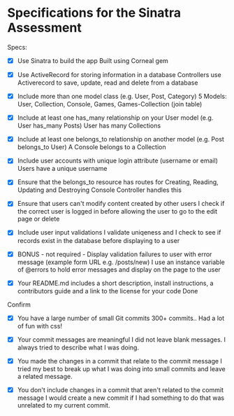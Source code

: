 # Specifications for the Sinatra Assessment

Specs:
- [x] Use Sinatra to build the app 
      Built using Corneal gem

- [x] Use ActiveRecord for storing information in a database
      Controllers use Activerecord to save, update, read and delete from a database

- [x] Include more than one model class (e.g. User, Post, Category)
      5 Models: User, Collection, Console, Games, Games-Collection (join table)

- [x] Include at least one has_many relationship on your User model (e.g. User has_many Posts)
      User has many Collections

- [x] Include at least one belongs_to relationship on another model (e.g. Post belongs_to User)
      A Console belongs to a Collection 

- [x] Include user accounts with unique login attribute (username or email)
      Users have a unique username

- [x] Ensure that the belongs_to resource has routes for Creating, Reading, Updating and Destroying
      Console Controller handles this

- [x] Ensure that users can't modify content created by other users
      I check if the correct user is logged in before allowing the user to go to the edit page or delete

- [x] Include user input validations
      I validate uniqeness and I check to see if records exist in the database before displaying to a user

- [x] BONUS - not required - Display validation failures to user with error message (example form URL e.g. /posts/new)
      I use an instance variable of @errors to hold error messages and display on the page to the user

- [x] Your README.md includes a short description, install instructions, a contributors guide and a link to the license for your code
    Done

Confirm
- [x] You have a large number of small Git commits
      300+ commits.. Had a lot of fun with css!

- [x] Your commit messages are meaningful
      I did not leave blank messages. I always tried to describe what I was doing. 

- [x] You made the changes in a commit that relate to the commit message
      I tried my best to break up what I was doing into small commits and leave a related message.

- [x] You don't include changes in a commit that aren't related to the commit message
      I would create a new commit if I had something to do that was unrelated to my current commit.